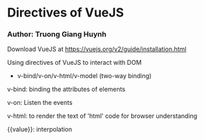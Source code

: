 # Directives of VueJS
### Author: Truong Giang Huynh

Download VueJS at https://vuejs.org/v2/guide/installation.html

Using directives of VueJS to interact with DOM

* v-bind/v-on/v-html/v-model (two-way binding)

v-bind: binding the attributes of elements

v-on: Listen the events

v-html: to render the text of 'html' code for browser understanding

{{value}}: interpolation

 
